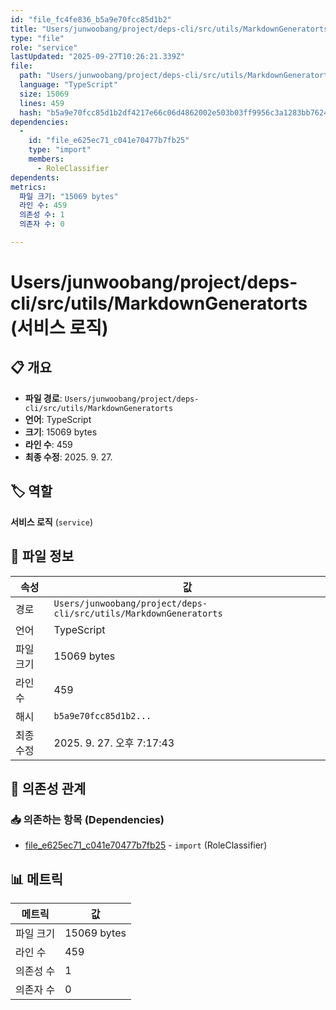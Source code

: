 ```yaml
---
id: "file_fc4fe836_b5a9e70fcc85d1b2"
title: "Users/junwoobang/project/deps-cli/src/utils/MarkdownGeneratorts (서비스 로직)"
type: "file"
role: "service"
lastUpdated: "2025-09-27T10:26:21.339Z"
file:
  path: "Users/junwoobang/project/deps-cli/src/utils/MarkdownGeneratorts"
  language: "TypeScript"
  size: 15069
  lines: 459
  hash: "b5a9e70fcc85d1b2df4217e66c06d4862002e503b03ff9956c3a1283bb762424"
dependencies:
  -
    id: "file_e625ec71_c041e70477b7fb25"
    type: "import"
    members:
      - RoleClassifier
dependents:
metrics:
  파일 크기: "15069 bytes"
  라인 수: 459
  의존성 수: 1
  의존자 수: 0

---
```


# Users/junwoobang/project/deps-cli/src/utils/MarkdownGeneratorts (서비스 로직)

## 📋 개요

- **파일 경로**: `Users/junwoobang/project/deps-cli/src/utils/MarkdownGeneratorts`
- **언어**: TypeScript
- **크기**: 15069 bytes
- **라인 수**: 459
- **최종 수정**: 2025. 9. 27.

## 🏷️ 역할

**서비스 로직** (`service`)

## 📄 파일 정보

| 속성 | 값 |
|------|----|
| 경로 | `Users/junwoobang/project/deps-cli/src/utils/MarkdownGeneratorts` |
| 언어 | TypeScript |
| 파일 크기 | 15069 bytes |
| 라인 수 | 459 |
| 해시 | `b5a9e70fcc85d1b2...` |
| 최종 수정 | 2025. 9. 27. 오후 7:17:43 |

## 🔗 의존성 관계

### 📥 의존하는 항목 (Dependencies)

- [file_e625ec71_c041e70477b7fb25](file_e625ec71_c041e70477b7fb25.md) - `import` (RoleClassifier)

## 📊 메트릭

| 메트릭 | 값 |
|--------|----|
| 파일 크기 | 15069 bytes |
| 라인 수 | 459 |
| 의존성 수 | 1 |
| 의존자 수 | 0 |

